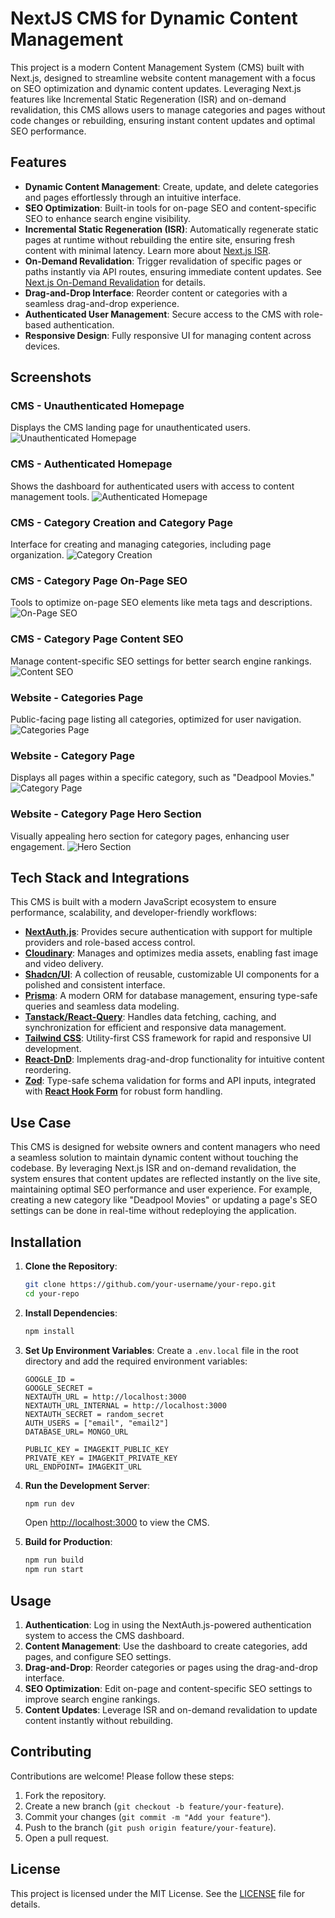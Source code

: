 # NextJS CMS for Dynamic Content Management

This project is a modern Content Management System (CMS) built with Next.js, designed to streamline website content management with a focus on SEO optimization and dynamic content updates. Leveraging Next.js features like Incremental Static Regeneration (ISR) and on-demand revalidation, this CMS allows users to manage categories and pages without code changes or rebuilding, ensuring instant content updates and optimal SEO performance.

## Features

- **Dynamic Content Management**: Create, update, and delete categories and pages effortlessly through an intuitive interface.
- **SEO Optimization**: Built-in tools for on-page SEO and content-specific SEO to enhance search engine visibility.
- **Incremental Static Regeneration (ISR)**: Automatically regenerate static pages at runtime without rebuilding the entire site, ensuring fresh content with minimal latency. Learn more about [Next.js ISR](https://nextjs.org/docs/app/building-your-application/data-fetching/revalidating#incremental-static-regeneration-isr).
- **On-Demand Revalidation**: Trigger revalidation of specific pages or paths instantly via API routes, ensuring immediate content updates. See [Next.js On-Demand Revalidation](https://nextjs.org/docs/app/building-your-application/data-fetching/revalidating#on-demand-revalidation) for details.
- **Drag-and-Drop Interface**: Reorder content or categories with a seamless drag-and-drop experience.
- **Authenticated User Management**: Secure access to the CMS with role-based authentication.
- **Responsive Design**: Fully responsive UI for managing content across devices.

## Screenshots

### CMS - Unauthenticated Homepage
Displays the CMS landing page for unauthenticated users.
![Unauthenticated Homepage](https://github.com/user-attachments/assets/d41005fe-1cb4-4609-8ad6-c36f8c718e9d)

### CMS - Authenticated Homepage
Shows the dashboard for authenticated users with access to content management tools.
![Authenticated Homepage](https://github.com/user-attachments/assets/8c4ffd15-7979-4d5f-952c-96a2910ede66)

### CMS - Category Creation and Category Page
Interface for creating and managing categories, including page organization.
![Category Creation](https://github.com/user-attachments/assets/a2bafebb-050d-431c-96c1-3fd458b83574)

### CMS - Category Page On-Page SEO
Tools to optimize on-page SEO elements like meta tags and descriptions.
![On-Page SEO](https://github.com/user-attachments/assets/1614df06-111f-4252-a22f-6d2ccd46f2df)

### CMS - Category Page Content SEO
Manage content-specific SEO settings for better search engine rankings.
![Content SEO](https://github.com/user-attachments/assets/ec4bc9fd-7714-4ad3-a947-77f2bb020efd)

### Website - Categories Page
Public-facing page listing all categories, optimized for user navigation.
![Categories Page](https://github.com/user-attachments/assets/0b24f4e7-403e-4444-a3a7-1628d8232c92)

### Website - Category Page
Displays all pages within a specific category, such as "Deadpool Movies."
![Category Page](https://github.com/user-attachments/assets/b48afe50-37a8-4307-bc3f-4eb3f1042f9f)

### Website - Category Page Hero Section
Visually appealing hero section for category pages, enhancing user engagement.
![Hero Section](https://github.com/user-attachments/assets/d05eb62b-2070-466e-8b79-c91f84a7991c)

## Tech Stack and Integrations

This CMS is built with a modern JavaScript ecosystem to ensure performance, scalability, and developer-friendly workflows:

- **[NextAuth.js](https://next-auth.js.org/)**: Provides secure authentication with support for multiple providers and role-based access control.
- **[Cloudinary](https://cloudinary.com/)**: Manages and optimizes media assets, enabling fast image and video delivery.
- **[Shadcn/UI](https://ui.shadcn.com/)**: A collection of reusable, customizable UI components for a polished and consistent interface.
- **[Prisma](https://www.prisma.io/)**: A modern ORM for database management, ensuring type-safe queries and seamless data modeling.
- **[Tanstack/React-Query](https://tanstack.com/query)**: Handles data fetching, caching, and synchronization for efficient and responsive data management.
- **[Tailwind CSS](https://tailwindcss.com/)**: Utility-first CSS framework for rapid and responsive UI development.
- **[React-DnD](https://react-dnd.github.io/react-dnd/)**: Implements drag-and-drop functionality for intuitive content reordering.
- **[Zod](https://zod.dev/)**: Type-safe schema validation for forms and API inputs, integrated with **[React Hook Form](https://react-hook-form.com/)** for robust form handling.

## Use Case

This CMS is designed for website owners and content managers who need a seamless solution to maintain dynamic content without touching the codebase. By leveraging Next.js ISR and on-demand revalidation, the system ensures that content updates are reflected instantly on the live site, maintaining optimal SEO performance and user experience. For example, creating a new category like "Deadpool Movies" or updating a page's SEO settings can be done in real-time without redeploying the application.

## Installation

1. **Clone the Repository**:
   ```bash
   git clone https://github.com/your-username/your-repo.git
   cd your-repo
   ```

2. **Install Dependencies**:
   ```bash
   npm install
   ```

3. **Set Up Environment Variables**:
   Create a `.env.local` file in the root directory and add the required environment variables:
   ```env
   GOOGLE_ID =
   GOOGLE_SECRET =
   NEXTAUTH_URL = http://localhost:3000
   NEXTAUTH_URL_INTERNAL = http://localhost:3000
   NEXTAUTH_SECRET = random_secret
   AUTH_USERS = ["email", "email2"]
   DATABASE_URL= MONGO_URL

   PUBLIC_KEY = IMAGEKIT_PUBLIC_KEY
   PRIVATE_KEY = IMAGEKIT_PRIVATE_KEY
   URL_ENDPOINT= IMAGEKIT_URL
   ```

4. **Run the Development Server**:
   ```bash
   npm run dev
   ```
   Open [http://localhost:3000](http://localhost:3000) to view the CMS.

5. **Build for Production**:
   ```bash
   npm run build
   npm run start
   ```

## Usage

1. **Authentication**: Log in using the NextAuth.js-powered authentication system to access the CMS dashboard.
2. **Content Management**: Use the dashboard to create categories, add pages, and configure SEO settings.
3. **Drag-and-Drop**: Reorder categories or pages using the drag-and-drop interface.
4. **SEO Optimization**: Edit on-page and content-specific SEO settings to improve search engine rankings.
5. **Content Updates**: Leverage ISR and on-demand revalidation to update content instantly without rebuilding.

## Contributing

Contributions are welcome! Please follow these steps:
1. Fork the repository.
2. Create a new branch (`git checkout -b feature/your-feature`).
3. Commit your changes (`git commit -m "Add your feature"`).
4. Push to the branch (`git push origin feature/your-feature`).
5. Open a pull request.

## License

This project is licensed under the MIT License. See the [LICENSE](LICENSE) file for details.
